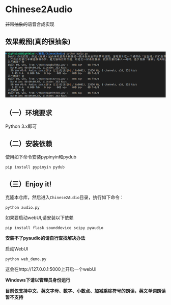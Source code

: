 # Chinese2Audio
~~非常抽象的~~语音合成实现

<h2>效果截图(真的很抽象)</h2></p>

![screenshot](image/screenshot.png)


<h2>（一）环境要求</h2>
Python 3.x即可

<h2>（二）安装依赖</h2>
使用如下命令安装pypinyin和pydub</p>

```
pip install pypinyin pydub
```
<h2>（三）Enjoy it!</h2>
克隆本仓库，然后进入<code>Chinese2Audio</code>目录，执行如下命令：</p>

```
python audio.py
```
如果要启动webUI,请安装以下依赖

```
pip install flask sounddevice scipy pyaudio
```

**安装不了pyaudio的请自行查找解决办法**


启动WebUI

```
python web_demo.py
```

这会在http://127.0.0.1:5000上开启一个webUI

**Windows下请以管理员身份运行**

</p></p>
<strong>目前仅支持中文、英文字母、数字、小数点、加减乘除符号的朗读，英文单词朗读暂不支持</strong>
